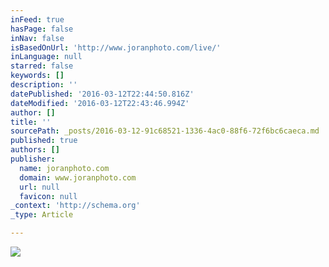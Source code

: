 ```yaml
---
inFeed: true
hasPage: false
inNav: false
isBasedOnUrl: 'http://www.joranphoto.com/live/'
inLanguage: null
starred: false
keywords: []
description: ''
datePublished: '2016-03-12T22:44:50.816Z'
dateModified: '2016-03-12T22:43:46.994Z'
author: []
title: ''
sourcePath: _posts/2016-03-12-91c68521-1336-4ac0-88f6-72f6bc6caeca.md
published: true
authors: []
publisher:
  name: joranphoto.com
  domain: www.joranphoto.com
  url: null
  favicon: null
_context: 'http://schema.org'
_type: Article

---
```

![](https://s3-us-west-2.amazonaws.com/the-grid-img/p/067599616530a32a03967237b92053ee870085f1.jpg)